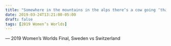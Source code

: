 ```yaml
---
title: "Somewhere in the mountains in the alps there’s a cow going ‘thank you’"
date: 2019-03-24T13:21:00-05:00
draft: false
tags: [2019 Women’s Worlds]
---
```

— 2019 Women’s Worlds Final, Sweden vs Switzerland
<!--more--> 

